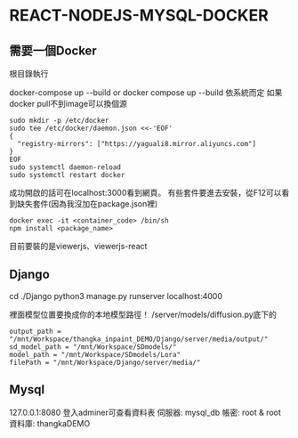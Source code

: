 # REACT-NODEJS-MYSQL-DOCKER 

需要一個Docker
---------
根目錄執行

docker-compose up --build or docker compose up --build 依系統而定
如果docker pull不到image可以換個源
```
sudo mkdir -p /etc/docker
sudo tee /etc/docker/daemon.json <<-'EOF'
{
  "registry-mirrors": ["https://yaguali8.mirror.aliyuncs.com"]
}
EOF
sudo systemctl daemon-reload
sudo systemctl restart docker
```

成功開啟的話可在localhost:3000看到網頁。
有些套件要進去安裝，從F12可以看到缺失套件(因為我沒加在package.json裡)
```
docker exec -it <container_code> /bin/sh
npm install <package_name>
```
目前要裝的是viewerjs、viewerjs-react

Django
---------
cd ./Django
python3 manage.py runserver localhost:4000

裡面模型位置要換成你的本地模型路徑！
/server/models/diffusion.py底下的
```
output_path = "/mnt/Workspace/thangka_inpaint_DEMO/Django/server/media/output/"
sd_model_path = "/mnt/Workspace/SDmodels/"
model_path = "/mnt/Workspace/SDmodels/Lora"
filePath = "/mnt/Workspace/Django/server/media/"
```
Mysql
---------
127.0.0.1:8080
登入adminer可查看資料表
伺服器: mysql_db
帳密: root & root 
資料庫: thangkaDEMO

```


